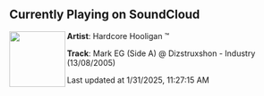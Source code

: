 ## Currently Playing on SoundCloud

[<img align="left" width="100" src="https://i1.sndcdn.com/artworks-y8zZ0bQ6sLz2UiiO-mzpbgA-t500x500.jpg">](https://soundcloud.com/darn84/mark-eg-side-a-dizstruxshon)

**Artist**: Hardcore Hooligan ™️ 

**Track**: Mark EG (Side A) @ Dizstruxshon - Industry (13/08/2005)

Last updated at 1/31/2025, 11:27:15 AM
